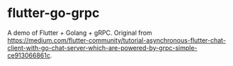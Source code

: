 # flutter-go-grpc
A demo of Flutter + Golang + gRPC. Original from https://medium.com/flutter-community/tutorial-asynchronous-flutter-chat-client-with-go-chat-server-which-are-powered-by-grpc-simple-ce913066861c.
